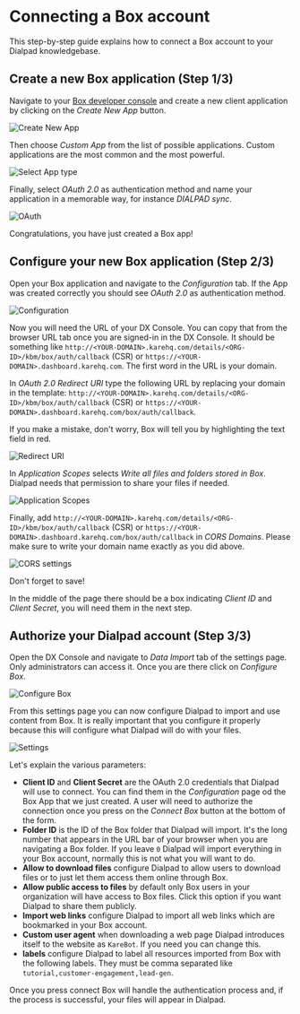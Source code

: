 # Connecting a Box account

This step-by-step guide explains how to connect a Box account to your Dialpad knowledgebase.

## Create a new Box application (Step 1/3)

Navigate to your [Box developer console](https://app.box.com/developers/console) and create a new client application by clicking on the _Create New App_ button.

![Create New App](create-new-app.png)

Then choose _Custom App_ from the list of possible applications. Custom applications are the most common and the most powerful.

![Select App type](select-app-type.png)

Finally, select _OAuth 2.0_ as authentication method and name your application in a memorable way, for instance _DIALPAD sync_.

![OAuth](oauth.png)

Congratulations, you have just created a Box app!

## Configure your new Box application (Step 2/3)

Open your Box application and navigate to the _Configuration_ tab. If the App was created correctly you should see _OAuth 2.0_ as authentication method.

![Configuration](configuration.png)

Now you will need the URL of your DX Console. You can copy that from the browser URL tab once you are signed-in in the DX Console. It should be something like `http://<YOUR-DOMAIN>.karehq.com/details/<ORG-ID>/kbm/box/auth/callback` (CSR) or `https://<YOUR-DOMAIN>.dashboard.karehq.com`. The first word in the URL is your domain. 

In _OAuth 2.0 Redirect URI_ type the following URL by replacing your domain in the template: `http://<YOUR-DOMAIN>.karehq.com/details/<ORG-ID>/kbm/box/auth/callback` (CSR) or `https://<YOUR-DOMAIN>.dashboard.karehq.com/box/auth/callback`.

If you make a mistake, don't worry, Box will tell you by highlighting the text field in red.

![Redirect URI](redirect-uri.png)

In _Application Scopes_ selects _Write all files and folders stored in Box_. Dialpad needs that permission to share your files if needed. 

![Application Scopes](application-scopes.png)

Finally, add `http://<YOUR-DOMAIN>.karehq.com/details/<ORG-ID>/kbm/box/auth/callback` (CSR) or `https://<YOUR-DOMAIN>.dashboard.karehq.com/box/auth/callback` in _CORS Domains_. Please make sure to write your domain name exactly as you did above.

![CORS settings](CORS-domains.png)

Don't forget to save!

In the middle of the page there should be a box indicating _Client ID_ and _Client Secret_, you will need them in the next step.

## Authorize your Dialpad account (Step 3/3)

Open the DX Console and navigate to _Data Import_ tab of the settings page. Only administrators can access it.
Once you are there click on _Configure Box_.

![Configure Box](connect-box.png)

From this settings page you can now configure Dialpad to import and use content from Box. It is really important that you configure it properly because this will configure what Dialpad will do with your files.

![Settings](settings.png)

Let's explain the various parameters:
 *  **Client ID** and **Client Secret** are the OAuth 2.0 credentials that Dialpad will use to connect. You can find them in the _Configuration_ page od the Box App that we just created.  A user will need to authorize the connection once you press on the _Connect Box_ button at the bottom of the form.
 * **Folder ID** is the ID of the Box folder that Dialpad will import. It's the long number that appears in the URL bar of your browser when you are navigating a Box folder. If you leave `0` Dialpad will import everything in your Box account, normally this is not what you will want to do.
 * **Allow to download files** configure Dialpad to allow users to download files or to just let them access them online through Box.
 * **Allow public access to files** by default only Box users in your organization will have access to Box files. Click this option if you want Dialpad to share them publicly.
 * **Import web links** configure Dialpad to import all web links which are bookmarked in your Box account.
 * **Custom user agent** when downloading a web page Dialpad introduces itself to the website as `KareBot`. If you need you can change this.
 * **labels** configure Dialpad to label all resources imported from Box with the following labels. They must be comma separated like `tutorial,customer-engagement,lead-gen`.

 Once you press connect Box will handle the authentication process and, if the process is successful, your files will appear in Dialpad.
